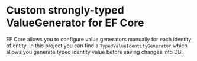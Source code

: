 # Custom strongly-typed ValueGenerator for EF Core

EF Core allows you to configure value generators manually for each identity of entity. 
In this project you can find a `TypedValueIdentityGenerator` which allows you generate typed identity value before saving changes into DB.
